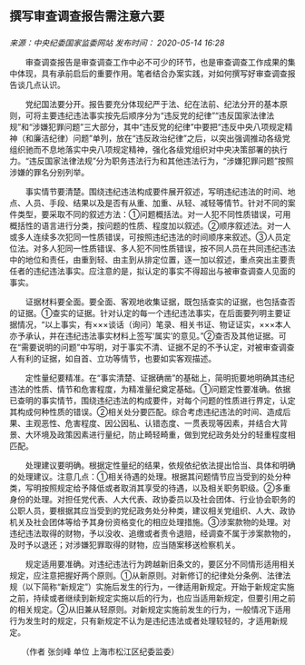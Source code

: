 ## 撰写审查调查报告需注意六要

### 

_来源：中央纪委国家监委网站_ _发布时间： 2020-05-14 16:28_

　　审查调查报告是审查调查工作中必不可少的环节，也是审查调查工作成果的集中体现，具有承前启后的重要作用。笔者结合办案实践，对如何撰写好审查调查报告谈几点认识。

　　党纪国法要分开。报告要充分体现纪严于法、纪在法前、纪法分开的基本原则，可将主要违纪违法事实按先后顺序分为“违反党的纪律”“违反国家法律法规”和“涉嫌犯罪问题”三大部分，其中“违反党的纪律”中要把“违反中央八项规定精神（和廉洁纪律）问题”单列，放在“违反政治纪律”之后，以突出强调推动各级党组织驰而不息地落实中央八项规定精神，强化各级党组织对中央决策部署的执行力。“违反国家法律法规”分为职务违法行为和其他违法行为，“涉嫌犯罪问题”按照涉嫌的罪名分别列举。

　　事实情节要清楚。围绕违纪违法构成要件展开叙述，写明违纪违法的时间、地点、人员、手段、结果以及是否有从重、加重、从轻、减轻等情节。针对不同的案件类型，要采取不同的叙述方法：①问题概括法。对一人犯不同性质错误，可用概括性的语言进行分类，按问题的性质、程度加以叙述。②顺序叙述法。对一人或多人连续多次犯同一性质错误，可按照违纪违法的时间顺序来叙述。③人员定位法。对多人犯同一性质错误、多人犯不同性质错误，按不同人员在共同违纪违法中的地位和责任，由重到轻、由主到从排定位置，逐一加以叙述，重点突出主要责任者的违纪违法事实。应注意的是，拟认定的事实不得超出与被审查调查人见面的事实。

　　证据材料要全面。要全面、客观地收集证据，既包括查实的证据，也包括查否的证据。①查实的证据。针对认定的每一个违纪违法事实，在后面要列明主要证据情况，“以上事实，有×××谈话（询问）笔录、相关书证、物证证实，×××本人亦予承认，并在违纪违法事实材料上签写‘属实’的意见。”②查否及其他证据。可在“需要说明的问题”中写明，对于事实不清、证据不足的不予认定，对被审查调查人有利的证据，如自首、立功等情节，也要如实客观描述。

　　定性量纪要精准。在“事实清楚、证据确凿”的基础上，简明扼要地明确其违纪违法的性质、情节和危害程度，为精准量纪奠定基础。①问题定性要准确。依据已查明的事实情节，围绕违纪违法的构成要件，对每个问题的性质进行界定，认定其构成何种性质的错误。②相关处分要匹配。综合考虑违纪违法的时间、造成后果、主观恶性、危害程度、因公因私、认错态度、一贯表现等因素，并结合大背景、大环境及政策因素进行量纪，防止畸轻畸重，做到党纪政务处分的轻重程度相匹配。

　　处理建议要明确。根据定性量纪的结果，依规依纪依法提出恰当、具体和明确的处理建议。注意几点：①相关待遇的处理。根据其问题情节应当受到的处分种类，写明按照规定给予降低或者取消其享受的待遇，以及相关职务职级。②多重身份的处理。对担任党代表、人大代表、政协委员以及社会团体、行业协会职务的公职人员，要根据其应当受到的党纪政务处分种类，建议相关党组织、人大、政协机关及社会团体等给予其身份资格变化的相应处理措施。③涉案款物的处理。对违纪违法取得的财物，予以没收、追缴或者责令退赔，经调查不属于涉案款物的，及时予以退还；对涉嫌犯罪取得的财物，应当随案移送检察机关。

　　规定适用要准确。对违纪违法行为跨越新旧条文的，要区分不同情形适用相关规定，应注意把握好两个原则。①从新原则。对新修订的纪律处分条例、法律法规（以下简称“新规定”）实施后发生的行为，一律适用新规定。开始于新规定实施之前，持续或者继续到新规定实施以后的行为，也应当适用新规定，但要引用之前的相关规定。②从旧兼从轻原则。对新规定实施前发生的行为，一般情况下适用行为发生时的规定，只有新规定不认为是违纪违法或者处理较轻的，才适用新规定。

　　（作者 张剑峰 单位 上海市松江区纪委监委）
